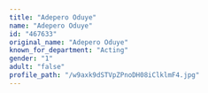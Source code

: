 ```yaml
---
title: "Adepero Oduye"
name: "Adepero Oduye"
id: "467633"
original_name: "Adepero Oduye"
known_for_department: "Acting"
gender: "1"
adult: "false"
profile_path: "/w9axk9dSTVpZPnoDH08iClklmF4.jpg"
---
```

